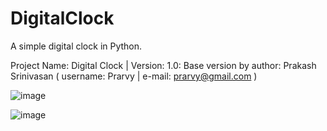 # DigitalClock
A simple digital clock in Python.

Project Name: Digital Clock | Version: 1.0: Base version by author: Prakash Srinivasan ( username: Prarvy | e-mail: prarvy@gmail.com )

![image](https://github.com/Prarvy/DigitalClock/assets/134375021/3750c175-7c52-44c2-9d11-5e2830f560cf)


![image](https://github.com/Prarvy/DigitalClock/assets/134375021/c36eab49-e74f-496f-bd05-58f181f55741)

